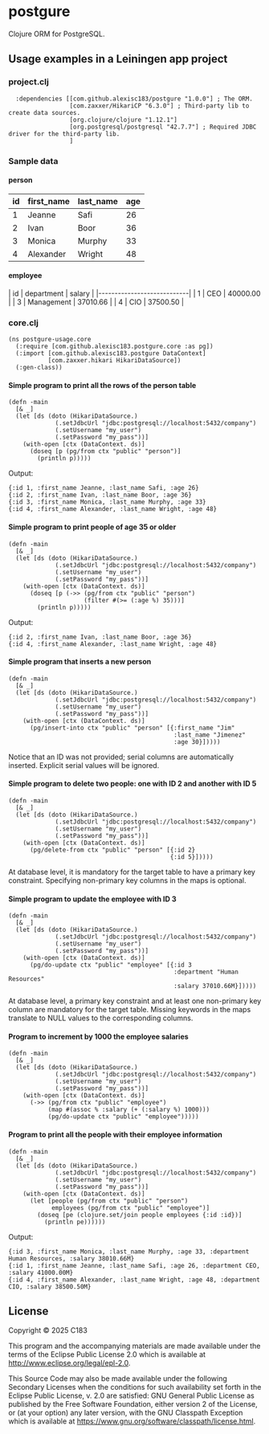 # postgure

Clojure ORM for PostgreSQL.

## Usage examples in a Leiningen app project

### project.clj

```
  :dependencies [[com.github.alexisc183/postgure "1.0.0"] ; The ORM.
                 [com.zaxxer/HikariCP "6.3.0"] ; Third-party lib to create data sources.
                 [org.clojure/clojure "1.12.1"]
                 [org.postgresql/postgresql "42.7.7"] ; Required JDBC driver for the third-party lib.
                 ]
```

### Sample data

#### person

| id | first_name | last_name | age |
|----|------------|-----------|-----|
| 1  | Jeanne     | Safi      | 26  |
| 2  | Ivan       | Boor      | 36  |
| 3  | Monica     | Murphy    | 33  |
| 4  | Alexander  | Wright    | 48  |

#### employee

| id | department | salary   |
|----------------------------|
| 1  | CEO        | 40000.00 |
| 3  | Management | 37010.66 |
| 4  | CIO        | 37500.50 |

### core.clj

```
(ns postgure-usage.core
  (:require [com.github.alexisc183.postgure.core :as pg])
  (:import [com.github.alexisc183.postgure DataContext]
           [com.zaxxer.hikari HikariDataSource])
  (:gen-class))
```

#### Simple program to print all the rows of the person table

```
(defn -main
  [& _]
  (let [ds (doto (HikariDataSource.)
             (.setJdbcUrl "jdbc:postgresql://localhost:5432/company")
             (.setUsername "my_user")
             (.setPassword "my_pass"))]
    (with-open [ctx (DataContext. ds)]
      (doseq [p (pg/from ctx "public" "person")]
        (println p)))))
```

Output:

```
{:id 1, :first_name Jeanne, :last_name Safi, :age 26}
{:id 2, :first_name Ivan, :last_name Boor, :age 36}
{:id 3, :first_name Monica, :last_name Murphy, :age 33}
{:id 4, :first_name Alexander, :last_name Wright, :age 48}
```

#### Simple program to print people of age 35 or older

```
(defn -main
  [& _]
  (let [ds (doto (HikariDataSource.)
             (.setJdbcUrl "jdbc:postgresql://localhost:5432/company")
             (.setUsername "my_user")
             (.setPassword "my_pass"))]
    (with-open [ctx (DataContext. ds)]
      (doseq [p (->> (pg/from ctx "public" "person")
                     (filter #(>= (:age %) 35)))]
        (println p)))))
```

Output:

```
{:id 2, :first_name Ivan, :last_name Boor, :age 36}
{:id 4, :first_name Alexander, :last_name Wright, :age 48}
```

#### Simple program that inserts a new person

```
(defn -main
  [& _]
  (let [ds (doto (HikariDataSource.)
             (.setJdbcUrl "jdbc:postgresql://localhost:5432/company")
             (.setUsername "my_user")
             (.setPassword "my_pass"))]
    (with-open [ctx (DataContext. ds)]
      (pg/insert-into ctx "public" "person" [{:first_name "Jim"
                                              :last_name "Jimenez"
                                              :age 30}]))))
```

Notice that an ID was not provided; serial columns are automatically inserted. Explicit serial values will be ignored.

#### Simple program to delete two people: one with ID 2 and another with ID 5

```
(defn -main
  [& _]
  (let [ds (doto (HikariDataSource.)
             (.setJdbcUrl "jdbc:postgresql://localhost:5432/company")
             (.setUsername "my_user")
             (.setPassword "my_pass"))]
    (with-open [ctx (DataContext. ds)]
      (pg/delete-from ctx "public" "person" [{:id 2}
                                             {:id 5}]))))
```

At database level, it is mandatory for the target table to have a primary key constraint. Specifying non-primary key columns in the maps is optional.

#### Simple program to update the employee with ID 3

```
(defn -main
  [& _]
  (let [ds (doto (HikariDataSource.)
             (.setJdbcUrl "jdbc:postgresql://localhost:5432/company")
             (.setUsername "my_user")
             (.setPassword "my_pass"))]
    (with-open [ctx (DataContext. ds)]
      (pg/do-update ctx "public" "employee" [{:id 3
                                              :department "Human Resources"
                                              :salary 37010.66M}]))))
```

At database level, a primary key constraint and at least one non-primary key column are mandatory for the target table. Missing keywords in the maps translate to NULL values to the corresponding columns.

#### Program to increment by 1000 the employee salaries

```
(defn -main
  [& _]
  (let [ds (doto (HikariDataSource.)
             (.setJdbcUrl "jdbc:postgresql://localhost:5432/company")
             (.setUsername "my_user")
             (.setPassword "my_pass"))]
    (with-open [ctx (DataContext. ds)]
      (->> (pg/from ctx "public" "employee")
           (map #(assoc % :salary (+ (:salary %) 1000)))
           (pg/do-update ctx "public" "employee")))))
```

#### Program to print all the people with their employee information

```
(defn -main
  [& _]
  (let [ds (doto (HikariDataSource.)
             (.setJdbcUrl "jdbc:postgresql://localhost:5432/company")
             (.setUsername "my_user")
             (.setPassword "my_pass"))]
    (with-open [ctx (DataContext. ds)]
      (let [people (pg/from ctx "public" "person")
            employees (pg/from ctx "public" "employee")]
        (doseq [pe (clojure.set/join people employees {:id :id})]
          (println pe))))))
```

Output:

```
{:id 3, :first_name Monica, :last_name Murphy, :age 33, :department Human Resources, :salary 38010.66M}
{:id 1, :first_name Jeanne, :last_name Safi, :age 26, :department CEO, :salary 41000.00M}
{:id 4, :first_name Alexander, :last_name Wright, :age 48, :department CIO, :salary 38500.50M}
```

## License

Copyright © 2025 C183

This program and the accompanying materials are made available under the
terms of the Eclipse Public License 2.0 which is available at
http://www.eclipse.org/legal/epl-2.0.

This Source Code may also be made available under the following Secondary
Licenses when the conditions for such availability set forth in the Eclipse
Public License, v. 2.0 are satisfied: GNU General Public License as published by
the Free Software Foundation, either version 2 of the License, or (at your
option) any later version, with the GNU Classpath Exception which is available
at https://www.gnu.org/software/classpath/license.html.
